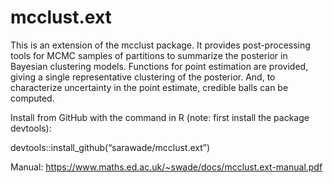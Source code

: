 # mcclust.ext
This is an extension of the mcclust package. It provides post-processing tools for MCMC samples of partitions to summarize the posterior in Bayesian clustering models. Functions for point estimation are provided, giving a single representative clustering of the posterior. And, to characterize uncertainty in the point estimate, credible balls can be computed.

Install from GitHub with the command in R (note: first install the package devtools):

devtools::install_github(“sarawade/mcclust.ext”)

Manual: https://www.maths.ed.ac.uk/~swade/docs/mcclust.ext-manual.pdf
